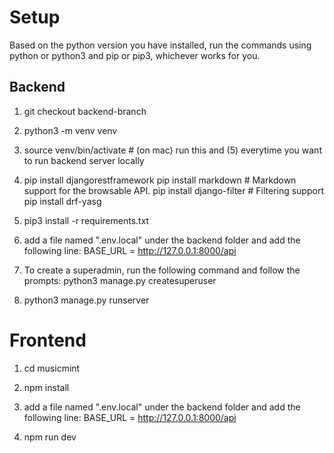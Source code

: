 # Setup

Based on the python version you have installed, run the commands using python or python3 and pip or pip3, whichever works for you. 

## Backend
1) git checkout backend-branch

2) python3 -m venv venv

3) source venv/bin/activate  # (on mac) run this and (5) everytime you want to run backend server locally

4)  pip install djangorestframework
    pip install markdown       # Markdown support for the browsable API.
    pip install django-filter  # Filtering support
    pip install drf-yasg

5) pip3 install -r requirements.txt

6) add a file named ".env.local" under the backend folder and add the following line:
    BASE_URL = http://127.0.0.1:8000/api

7) To create a superadmin, run the following command and follow the prompts:
    python3 manage.py createsuperuser

8) python3 manage.py runserver




# Frontend
1) cd musicmint

2) npm install

3) add a file named ".env.local" under the backend folder and add the following line:
    BASE_URL = http://127.0.0.1:8000/api

4) npm run dev
